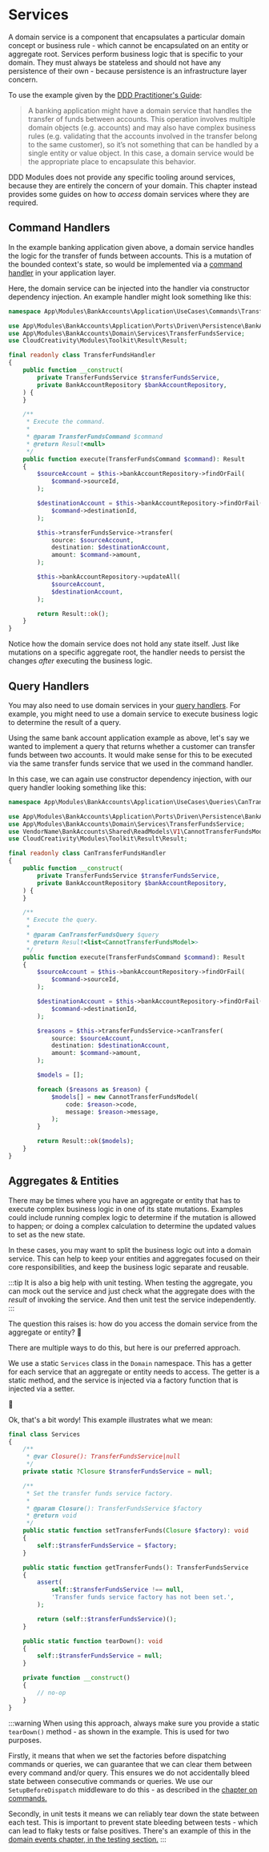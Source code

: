 # Services

A domain service is a component that encapsulates a particular domain concept or business rule - which cannot be
encapsulated on an entity or aggregate root. Services perform business logic that is specific to your domain. They must
always be stateless and should not have any persistence of their own - because persistence is an infrastructure layer
concern.

To use the example given by the [DDD Practitioner's Guide](https://ddd-practitioners.com/home/glossary/domain-service/):

> A banking application might have a domain service that handles the transfer of funds between accounts. This operation
involves multiple domain objects (e.g. accounts) and may also have complex business rules (e.g. validating that the
accounts involved in the transfer belong to the same customer), so it’s not something that can be handled by a single
entity or value object. In this case, a domain service would be the appropriate place to encapsulate this behavior.

DDD Modules does not provide any specific tooling around services, because they are entirely the concern of your
domain. This chapter instead provides some guides on how to _access_ domain services where they are required.

## Command Handlers

In the example banking application given above, a domain service handles the logic for the transfer of funds between
accounts. This is a mutation of the bounded context's state, so would be implemented via a
[command handler](../application/commands) in your application layer.

Here, the domain service can be injected into the handler via constructor dependency injection. An example handler might
look something like this:

```php
namespace App\Modules\BankAccounts\Application\UseCases\Commands\TransferFunds;

use App\Modules\BankAccounts\Application\Ports\Driven\Persistence\BankAccountRepository;
use App\Modules\BankAccounts\Domain\Services\TransferFundsService;
use CloudCreativity\Modules\Toolkit\Result\Result;

final readonly class TransferFundsHandler
{
    public function __construct(
        private TransferFundsService $transferFundsService,
        private BankAccountRepository $bankAccountRepository,
    ) {
    }

    /**
     * Execute the command.
     * 
     * @param TransferFundsCommand $command
     * @return Result<null>
     */
    public function execute(TransferFundsCommand $command): Result
    {
        $sourceAccount = $this->bankAccountRepository->findOrFail(
            $command->sourceId,
        );

        $destinationAccount = $this->bankAccountRepository->findOrFail(
            $command->destinationId,
        );

        $this->transferFundsService->transfer(
            source: $sourceAccount,
            destination: $destinationAccount,
            amount: $command->amount,
        );

        $this->bankAccountRepository->updateAll(
            $sourceAccount,
            $destinationAccount,
        );

        return Result::ok();
    }
}
```

Notice how the domain service does not hold any state itself. Just like mutations on a specific aggregate root, the
handler needs to persist the changes _after_ executing the business logic.

## Query Handlers

You may also need to use domain services in your [query handlers](../application/queries). For example, you might need
to use a domain service to execute business logic to determine the result of a query.

Using the same bank account application example as above, let's say we wanted to implement a query that returns whether
a customer can transfer funds between two accounts. It would make sense for this to be executed via the same
transfer funds service that we used in the command handler.

In this case, we can again use constructor dependency injection, with our query handler looking something like this:

```php
namespace App\Modules\BankAccounts\Application\UseCases\Queries\CanTransferFunds;

use App\Modules\BankAccounts\Application\Ports\Driven\Persistence\BankAccountRepository;
use App\Modules\BankAccounts\Domain\Services\TransferFundsService;
use VendorName\BankAccounts\Shared\ReadModels\V1\CannotTransferFundsModel;
use CloudCreativity\Modules\Toolkit\Result\Result;

final readonly class CanTransferFundsHandler
{
    public function __construct(
        private TransferFundsService $transferFundsService,
        private BankAccountRepository $bankAccountRepository,
    ) {
    }

    /**
     * Execute the query.
     *
     * @param CanTransferFundsQuery $query
     * @return Result<list<CannotTransferFundsModel>>
     */
    public function execute(TransferFundsCommand $command): Result
    {
        $sourceAccount = $this->bankAccountRepository->findOrFail(
            $command->sourceId,
        );

        $destinationAccount = $this->bankAccountRepository->findOrFail(
            $command->destinationId,
        );

        $reasons = $this->transferFundsService->canTransfer(
            source: $sourceAccount,
            destination: $destinationAccount,
            amount: $command->amount,
        );

        $models = [];

        foreach ($reasons as $reason) {
            $models[] = new CannotTransferFundsModel(
                code: $reason->code,
                message: $reason->message,
            );
        }

        return Result::ok($models);
    }
}
```

## Aggregates & Entities

There may be times where you have an aggregate or entity that has to execute complex business logic in one of its
state mutations. Examples could include running complex logic to determine if the mutation is allowed to happen; or
doing a complex calculation to determine the updated values to set as the new state.

In these cases, you may want to split the business logic out into a domain service. This can help to keep your entities
and aggregates focused on their core responsibilities, and keep the business logic separate and reusable.

:::tip
It is also a big help with unit testing. When testing the aggregate, you can mock out the service and just check what
the aggregate does with the _result_ of invoking the service. And then unit test the service independently.
:::

The question this raises is: how do you access the domain service from the aggregate or entity? :thinking:

There are multiple ways to do this, but here is our preferred approach.

We use a static `Services` class in the `Domain` namespace. This has a getter for each service that an aggregate or
entity needs to access. The getter is a static method, and the service is injected via a factory function that is
injected via a setter.

:melting_face:

Ok, that's a bit wordy! This example illustrates what we mean:

```php
final class Services
{
    /**
     * @var Closure(): TransferFundsService|null
     */
    private static ?Closure $transferFundsService = null;

    /**
     * Set the transfer funds service factory.
     *
     * @param Closure(): TransferFundsService $factory
     * @return void
     */
    public static function setTransferFunds(Closure $factory): void
    {
        self::$transferFundsService = $factory;
    }

    public static function getTransferFunds(): TransferFundsService
    {
        assert(
            self::$transferFundsService !== null,
            'Transfer funds service factory has not been set.',
        );

        return (self::$transferFundsService)();
    }

    public static function tearDown(): void
    {
        self::$transferFundsService = null;
    }

    private function __construct()
    {
        // no-op
    }
}
```

:::warning
When using this approach, always make sure you provide a static `tearDown()` method - as shown in the example.
This is used for two purposes.

Firstly, it means that when we set the factories before dispatching commands or queries, we can guarantee that we can
clear them between every command and/or query. This ensures we do not accidentally bleed state between
consecutive commands or queries. We use our `SetupBeforeDispatch` middleware to do this - as described in the
[chapter on commands.](../application/commands)

Secondly, in unit tests it means we can reliably tear down the state between each test. This is important
to prevent state bleeding between tests - which can lead to flaky tests or false positives. There's an example of this
in the [domain events chapter, in the testing section.](./events#testing)
:::
